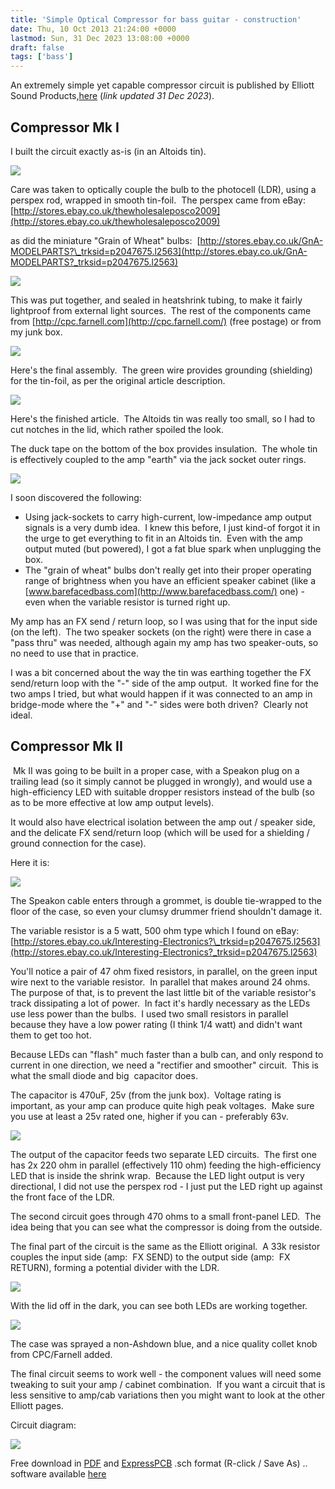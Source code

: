 ```yaml
---
title: 'Simple Optical Compressor for bass guitar - construction'
date: Thu, 10 Oct 2013 21:24:00 +0000
lastmod: Sun, 31 Dec 2023 13:08:00 +0000
draft: false
tags: ['bass']
---
```


An extremely simple yet capable compressor circuit is published by Elliott Sound Products,[here](https://sound-au.com/project45.htm) (*link updated 31 Dec 2023*).

## Compressor Mk I

I built the circuit exactly as-is (in an Altoids tin).

![](img/P1020194.jpg)

Care was taken to optically couple the bulb to the photocell (LDR), using a perspex rod, wrapped in smooth tin-foil.  The perspex came from eBay:
[http://stores.ebay.co.uk/thewholesaleposco2009](http://stores.ebay.co.uk/thewholesaleposco2009)

as did the miniature "Grain of Wheat" bulbs:  [http://stores.ebay.co.uk/GnA-MODELPARTS?\_trksid=p2047675.l2563](http://stores.ebay.co.uk/GnA-MODELPARTS?_trksid=p2047675.l2563)

![](img/P1020195.jpg)


This was put together, and sealed in heatshrink tubing, to make it fairly lightproof from external light sources.  The rest of the components came from [http://cpc.farnell.com](http://cpc.farnell.com/) (free postage) or from my junk box.

![](img/P1020196.jpg)

Here's the final assembly.  The green wire provides grounding (shielding) for the tin-foil, as per the original article description.

![](img/P1020197.jpg)

Here's the finished article.  The Altoids tin was really too small, so I had to cut notches in the lid, which rather spoiled the look.

The duck tape on the bottom of the box provides insulation.  The whole tin is effectively coupled to the amp "earth" via the jack socket outer rings.

![](img/P1020199.jpg)

I soon discovered the following:

*   Using jack-sockets to carry high-current, low-impedance amp output signals is a very dumb idea.  I knew this before, I just kind-of forgot it in the urge to get everything to fit in an Altoids tin.  Even with the amp output muted (but powered), I got a fat blue spark when unplugging the box.
*   The "grain of wheat" bulbs don't really get into their proper operating range of brightness when you have an efficient speaker cabinet (like a [www.barefacedbass.com](http://www.barefacedbass.com/) one) - even when the variable resistor is turned right up.

My amp has an FX send / return loop, so I was using that for the input side (on the left).  The two speaker sockets (on the right) were there in case a "pass thru" was needed, although again my amp has two speaker-outs, so no need to use that in practice.

I was a bit concerned about the way the tin was earthing together the FX send/return loop with the "-" side of the amp output.  It worked fine for the two amps I tried, but what would happen if it was connected to an amp in bridge-mode where the "+" and "-" sides were both driven?  Clearly not ideal.

## Compressor Mk II

 Mk II was going to be built in a proper case, with a Speakon plug on a trailing lead (so it simply cannot be plugged in wrongly), and would use a high-efficiency LED with suitable dropper resistors instead of the bulb (so as to be more effective at low amp output levels).

It would also have electrical isolation between the amp out / speaker side, and the delicate FX send/return loop (which will be used for a shielding / ground connection for the case).

Here it is:

![](img/P1020200.jpg)

The Speakon cable enters through a grommet, is double tie-wrapped to the floor of the case, so even your clumsy drummer friend shouldn't damage it.

The variable resistor is a 5 watt, 500 ohm type which I found on eBay:
[http://stores.ebay.co.uk/Interesting-Electronics?\_trksid=p2047675.l2563](http://stores.ebay.co.uk/Interesting-Electronics?_trksid=p2047675.l2563)

You'll notice a pair of 47 ohm fixed resistors, in parallel, on the green input wire next to the variable resistor.  In parallel that makes around 24 ohms.  The purpose of that, is to prevent the last little bit of the variable resistor's track dissipating a lot of power.  In fact it's hardly necessary as the LEDs use less power than the bulbs.  I used two small resistors in parallel because they have a low power rating (I think 1/4 watt) and didn't want them to get too hot.

Because LEDs can "flash" much faster than a bulb can, and only respond to current in one direction, we need a "rectifier and smoother" circuit.  This is what the small diode and big  capacitor does.

The capacitor is 470uF, 25v (from the junk box).  Voltage rating is important, as your amp can produce quite high peak voltages.  Make sure you use at least a 25v rated one, higher if you can - preferably 63v.

![](img/P1020201-300x225.jpg)

The output of the capacitor feeds two separate LED circuits.  The first one has 2x 220 ohm in parallel (effectively 110 ohm) feeding the high-efficiency LED that is inside the shrink wrap.  Because the LED light output is very directional, I did not use the perspex rod - I just put the LED right up against the front face of the LDR.

The second circuit goes through 470 ohms to a small front-panel LED.  The idea being that you can see what the compressor is doing from the outside.

The final part of the circuit is the same as the Elliott original.  A 33k resistor couples the input side (amp:  FX SEND) to the output side (amp:  FX RETURN), forming a potential divider with the LDR.

![](img/P1020202-300x225.jpg)

With the lid off in the dark, you can see both LEDs are working together.

![](img/P1020204.jpg)


The case was sprayed a non-Ashdown blue, and a nice quality collet knob from CPC/Farnell added.

The final circuit seems to work well - the component values will need some tweaking to suit your amp / cabinet combination.  If you want a circuit that is less sensitive to amp/cab variations then you might want to look at the other Elliott pages.

Circuit diagram:

![](img/Passive_Optical_Compressor.png)

Free download in [PDF](img/Bass%20Guitar%20Passive%20Compressor.pdf)
and [ExpressPCB](img/Bass%20Guitar%20Passive%20Compressor.sch) .sch format (R-click / Save As) .. software available [here](http://www.expresspcb.com/expresspcbhtm/Free_schematic_software.htm)